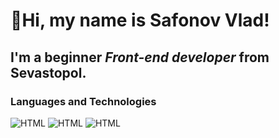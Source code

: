 # 👋Hi, my name is **Safonov Vlad**!
## I'm a beginner *Front-end developer* from Sevastopol.
### Languages and Technologies
![HTML](https://img.shields.io/badge/-HTML-090909?style=flat&logo=html5)
![HTML](https://img.shields.io/badge/-CSS-090909?style=flat&logo=css3)
![HTML](https://img.shields.io/badge/-SASS-090909?style=flat&logo=SASS)

<!--

**safonix/safonix** is a ✨ _special_ ✨ repository because its `README.md` (this file) appears on your GitHub profile.

Here are some ideas to get you started:

- 🔭 I’m currently working on ...
- 🌱 I’m currently learning ...
- 👯 I’m looking to collaborate on ...
- 🤔 I’m looking for help with ...
- 💬 Ask me about ...
- 📫 How to reach me: ...
- 😄 Pronouns: ...
- ⚡ Fun fact: ...
-->
